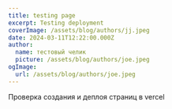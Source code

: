 ```yaml
---
title: testing page
excerpt: Testing deployment
coverImage: /assets/blog/authors/jj.jpeg
date: 2024-03-11T12:22:00.000Z
author:
  name: тестовый челик
  picture: /assets/blog/authors/joe.jpeg
ogImage:
  url: /assets/blog/authors/joe.jpeg
---
```

Проверка создания и деплоя страниц в vercel